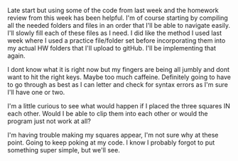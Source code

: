 Late start but using some of the code from last week and the homework review
from this week has been helpful.
I'm of course starting by compiling all the needed folders and files in an order
that I'll be able to navigate easily. I'll slowly fill each of these files as I need.
I did like the method I used last week where I used a practice file/folder set
before incorporating them into my actual HW folders that I'll upload to gitHub.
I'll be implementing that again.

I dont know what it is right now but my fingers are being all jumbly and dont want
to hit the right keys. Maybe too much caffeine. Definitely going to have to go through
as best as I can letter and check for syntax errors as I'm sure I'll have one or two.

I'm a little curious to see what would happen if I placed the three squares IN each
other. Would I be able to clip them into each other or would the program just not work at all?

I'm having trouble making my squares appear, I'm not sure why at these point. Going to keep
poking at my code. I know I probably forgot to put something super simple, but we'll see.
